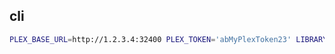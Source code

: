 cli
---

```sh
PLEX_BASE_URL=http://1.2.3.4:32400 PLEX_TOKEN='abMyPlexToken23' LIBRARY_NAMES='MyFilms;TVShows' ./cli.py
```
